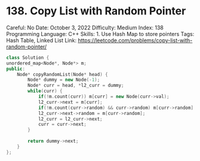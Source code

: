 # 138. Copy List with Random Pointer

Careful: No
Date: October 3, 2022
Difficulty: Medium
Index: 138
Programming Language: C++
Skills: 1. Use Hash Map to store pointers
Tags: Hash Table, Linked List
Link: https://leetcode.com/problems/copy-list-with-random-pointer/

```cpp
class Solution {
unordered_map<Node*, Node*> m;
public:
    Node* copyRandomList(Node* head) {
        Node* dummy = new Node(-1);
        Node* curr = head, *l2_curr = dummy;
        while(curr) {
            if(!m.count(curr)) m[curr] = new Node(curr->val);
            l2_curr->next = m[curr];
            if(!m.count(curr->random) && curr->random) m[curr->random] = new Node(curr->random->val);
            l2_curr->next->random = m[curr->random];
            l2_curr = l2_curr->next;
            curr = curr->next;
        }
        
        return dummy->next;
    }
};
```